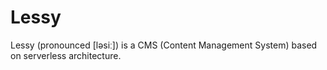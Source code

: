 # Lessy
Lessy (pronounced [ləsiː]) is a CMS (Content Management System) based on serverless architecture.
